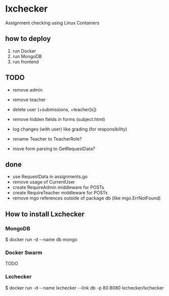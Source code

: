 # lxchecker
Assignment checking using Linux Containers

## how to deploy
1. run Docker
2. run MongoDB
3. run frontend

## TODO
* remove admin
* remove teacher
* delete user (+submissions, +teacher[s])
* remove hidden fields in forms (subject.html)
* log changes (with user) like grading (for responsibility)

* rename Teacher to TeacherRole?
* move form parsing to GetRequestData?

## done
* use RequestData in assignments.go
* remove usage of CurrentUser
* create RequireAdmin middleware for POSTs
* create RequireTeacher middleware for POSTs
* remove mgo references outside of package db (like mgo.ErrNotFound)

## How to install Lxchecker

### MongoDB

  $ docker run -d --name db mongo

### Docker Swarm

  TODO

### Lxchecker

  $ docker run -d --name lxchecker --link db -p 80:8080 lxchecker/lxchecker
